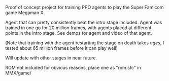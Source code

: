 Proof of concept project for training PPO agents to play the Super Famicom game Megaman X.

Agent that can pretty consistently beat the intro stage included. Agent was trained in one go for 20 million frames, with agents placed at different points in the intro stage. See demos for agent and video of that agent.

(Note that training with the agent restarting the stage on death takes *ages*, I tested about 65 million frames before it can play well)

Will update with other stages in near future.

ROM not included for obvious reasons, place one as "rom.sfc" in MMX/game/
